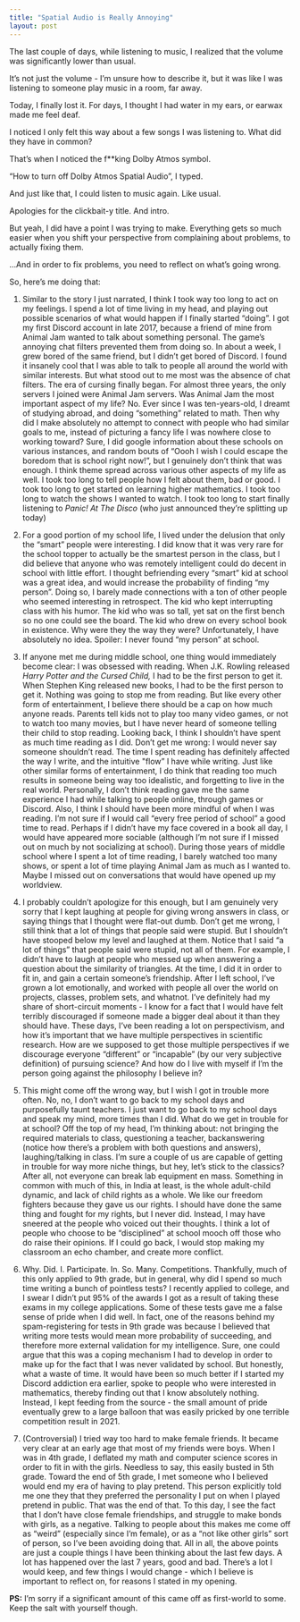 ```yaml
---
title: "Spatial Audio is Really Annoying"
layout: post
---
```


The last couple of days, while listening to music, I realized that the volume was significantly lower than usual. 

It’s not just the volume - I’m unsure how to describe it, but it was like I was listening to someone play music in a room, far away. 

Today, I finally lost it. For days, I thought I had water in my ears, or earwax made me feel deaf. 

I noticed I only felt this way about a few songs I was listening to. What did they have in common?

That’s when I noticed the f**king Dolby Atmos symbol. 

“How to turn off Dolby Atmos Spatial Audio”, I typed.

And just like that, I could listen to music again. Like usual.


Apologies for the clickbait-y title. And intro. 

But yeah, I did have a point I was trying to make. Everything gets so much easier when you shift your perspective from complaining about problems, to actually fixing them. 

…And in order to fix problems, you need to reflect on what’s going wrong.

So, here’s me doing that:

1. Similar to the story I just narrated, I think I took way too long to act on my feelings. I spend a lot of time living in my head, and playing out possible scenarios of what would happen if I finally started “doing”.
I got my first Discord account in late 2017, because a friend of mine from Animal Jam wanted to talk about something personal. The game’s annoying chat filters prevented them from doing so.
In about a week, I grew bored of the same friend, but I didn’t get bored of Discord. I found it insanely cool that I was able to talk to people all around the world with similar interests. But what stood out to me most was the absence of chat filters. The era of cursing finally began.
For almost three years, the only servers I joined were Animal Jam servers. Was Animal Jam the most important aspect of my life? No.
Ever since I was ten-years-old, I dreamt of studying abroad, and doing “something” related to math. Then why did I make absolutely no attempt to connect with people who had similar goals to me, instead of picturing a fancy life I was nowhere close to working toward?
Sure, I did google information about these schools on various instances, and random bouts of “Oooh I wish I could escape the boredom that is school right now!”, but I genuinely don’t think that was enough. 
I think theme spread across various other aspects of my life as well. I took too long to tell people how I felt about them, bad or good. I took too long to get started on learning higher mathematics. I took too long to watch the shows I wanted to watch. I took too long to start finally listening to *Panic! At The Disco* (who just announced they’re splitting up today)

2. For a good portion of my school life, I lived under the delusion that only the “smart” people were interesting.
I did know that it was very rare for the school topper to actually be the smartest person in the class, but I did believe that anyone who was remotely intelligent could do decent in school with little effort. I thought befriending every “smart” kid at school was a great idea, and would increase the probability of finding “my person”.
Doing so, I barely made connections with a ton of other people who seemed interesting in retrospect. The kid who kept interrupting class with his humor. The kid who was so tall, yet sat on the first bench so no one could see the board. The kid who drew on every school book in existence. Why were they the way they were?
Unfortunately, I have absolutely no idea.
Spoiler: I never found “my person” at school.

3. If anyone met me during middle school, one thing would immediately become clear: I was obsessed with reading.
When J.K. Rowling released *Harry Potter and the Cursed Child,* I had to be the first person to get it. When Stephen King released new books, I had to be the first person to get it. Nothing was going to stop me from reading.
But like every other form of entertainment, I believe there should be a cap on how much anyone reads. Parents tell kids not to play too many video games, or not to watch too many movies, but I have never heard of someone telling their child to stop reading.
Looking back, I think I shouldn’t have spent as much time reading as I did. 
Don’t get me wrong: I would never say someone shouldn’t read. The time I spent reading has definitely affected the way I write, and the intuitive "flow” I have while writing. 
Just like other similar forms of entertainment, I do think that reading too much results in someone being way too idealistic, and forgetting to live in the real world. Personally, I don’t think reading gave me the same experience I had while talking to people online, through games or Discord. 
Also, I think I should have been more mindful of when I was reading. I’m not sure if I would call “every free period of school” a good time to read. Perhaps if I didn’t have my face covered in a book all day, I would have appeared more sociable (although I’m not sure if I missed out on much by not socializing at school).
During those years of middle school where I spent a lot of time reading, I barely watched too many shows, or spent a lot of time playing Animal Jam as much as I wanted to. Maybe I missed out on conversations that would have opened up my worldview. 

4. I probably couldn’t apologize for this enough, but I am genuinely very sorry that I kept laughing at people for giving wrong answers in class, or saying things that I thought were flat-out dumb. 
Don’t get me wrong, I still think that a lot of things that people said were stupid. But I shouldn’t have stooped below my level and laughed at them.
Notice that I said “a lot of things” that people said were stupid, not all of them. For example, I didn’t have to laugh at people who messed up when answering a question about the similarity of triangles.
At the time, I did it in order to fit in, and gain a certain someone’s friendship. 
After I left school, I’ve grown a lot emotionally, and worked with people all over the world on projects, classes, problem sets, and whatnot. I’ve definitely had my share of short-circuit moments - I know for a fact that I would have felt terribly discouraged if someone made a bigger deal about it than they should have. 
These days, I’ve been reading a lot on perspectivism, and how it’s important that we have multiple perspectives in scientific research. How are we supposed to get those multiple perspectives if we discourage everyone “different” or “incapable” (by our very subjective definition) of pursuing science? And how do I live with myself if I’m the person going against the philosophy I believe in?

5. This might come off the wrong way, but I wish I got in trouble more often.
No, no, I don’t want to go back to my school days and purposefully taunt teachers. I just want to go back to my school days and speak my mind, more times than I did. 
What do we get in trouble for at school? Off the top of my head, I’m thinking about: not bringing the required materials to class, questioning a teacher, backanswering (notice how there’s a problem with both questions and answers), laughing/talking in class.
I’m sure a couple of us are capable of getting in trouble for way more niche things, but hey, let’s stick to the classics? After all, not everyone can break lab equipment en mass.
Something in common with much of this, in India at least, is the whole adult-child dynamic, and lack of child rights as a whole. We like our freedom fighters because they gave us our rights. I should have done the same thing and fought for my rights, but I never did. Instead, I may have sneered at the people who voiced out their thoughts.
I think a lot of people who choose to be “disciplined” at school mooch off those who do raise their opinions. If I could go back, I would stop making my classroom an echo chamber, and create more conflict.

6. Why. Did. I. Participate. In. So. Many. Competitions. Thankfully, much of this only applied to 9th grade, but in general, why did I spend so much time writing a bunch of pointless tests? I recently applied to college, and I swear I didn’t put 95% of the awards I got as a result of taking these exams in my college applications. 
Some of these tests gave me a false sense of pride when I did well. In fact, one of the reasons behind my spam-registering for tests in 9th grade was because I believed that writing more tests would mean more probability of succeeding, and therefore more external validation for my intelligence.
Sure, one could argue that this was a coping mechanism I had to develop in order to make up for the fact that I was never validated by school. 
But honestly, what a waste of time. It would have been so much better if I started my Discord addiction era earlier, spoke to people who were interested in mathematics, thereby finding out that I know absolutely nothing. Instead, I kept feeding from the source - the small amount of pride eventually grew to a large balloon that was easily pricked by one terrible competition result in 2021.

7. (Controversial) I tried way too hard to make female friends.
It became very clear at an early age that most of my friends were boys. When I was in 4th grade, I deflated my math and computer science scores in order to fit in with the girls. Needless to say, this easily busted in 5th grade.
Toward the end of 5th grade, I met someone who I believed would end my era of having to play pretend. This person explicitly told me one they that they preferred the personality I put on when I played pretend in public. That was the end of that.
To this day, I see the fact that I don’t have close female friendships, and struggle to make bonds with girls, as a negative. Talking to people about this makes me come off as “weird” (especially since I’m female), or as a “not like other girls” sort of person, so I’ve been avoiding doing that.
All in all, the above points are just a couple things I have been thinking about the last few days. A lot has happened over the last 7 years, good and bad. There’s a lot I would keep, and few things I would change - which I believe is important to reflect on, for reasons I stated in my opening.

**PS:** I’m sorry if a significant amount of this came off as first-world to some. Keep the salt with yourself though.
